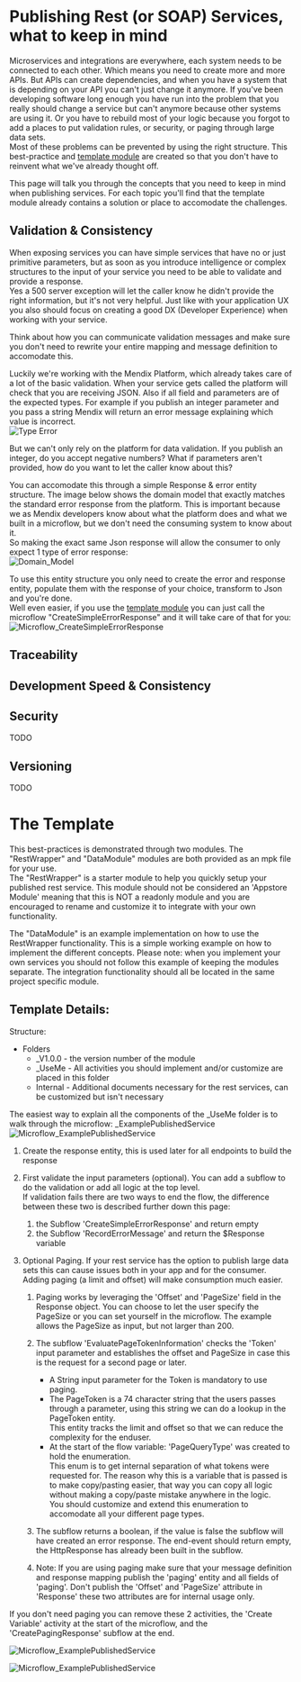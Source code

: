 # Publishing Rest (or SOAP) Services, what to keep in mind
Microservices and integrations are everywhere, each system needs to be connected to each other. Which means you need to create more and more APIs. But APIs can create dependencies, and when you have a system that is depending on your API you can't just change it anymore. If you've been developing software long enough you have run into the problem that you really should change a service but can't anymore because other systems are using it. Or you have to rebuild most of your logic because you forgot to add a places to put validation rules, or security, or paging through large data sets.  
Most of these problems can be prevented by using the right structure. This best-practice and [template module](https://github.com/jaspervanderhoek/MendixModelTools/raw/master/BP_PublishComplexRestServices/dist/RestWrapperExample_v0.1.0.mpk) are created so that you don't have to reinvent what we've already thought off.  

This page will talk you through the concepts that you need to keep in mind when publishing services. For each topic you'll find that the template module already contains a solution or place to accomodate the challenges.  


## Validation & Consistency  
When exposing services you can have simple services that have no or just primitive parameters, but as soon as you introduce intelligence or complex structures to the input of your service you need to be able to validate and provide a response.  
Yes a 500 server exception will let the caller know he didn't provide the right information, but it's not very helpful. Just like with your application UX you also should focus on creating a good DX (Developer Experience) when working with your service.  

Think about how you can communicate validation messages and make sure you don't need to rewrite your entire mapping and message definition to accomodate this.  

Luckily we're working with the Mendix Platform, which already takes care of a lot of the basic validation. When your service gets called the platform will check that you are receiving JSON. Also if all field and parameters are of the expected types. For example if you publish an integer parameter and you pass a string Mendix will return an error message explaining which value is incorrect.  
![Type Error](https://github.com/jaspervanderhoek/MendixModelTools/raw/master/BP_PublishComplexRestServices/dist/Documentation/SwaggerError_TypeCheck.png)

But we can't only rely on the platform for data validation. If you publish an integer, do you accept negative numbers? What if parameters aren't provided, how do you want to let the caller know about this?  

You can accomodate this through a simple Response & error entity structure. The image below shows the domain model that exactly matches the standard error response from the platform. This is important because we as Mendix developers know about what the platform does and what we built in a microflow, but we don't need the consuming system to know about it.   
So making the exact same Json response will allow the consumer to only expect 1 type of error response:  
![Domain_Model](https://github.com/jaspervanderhoek/MendixModelTools/raw/master/BP_PublishComplexRestServices/dist/Documentation/DomainModel_ResponseValidation.png)

To use this entity structure you only need to create the error and response entity, populate them with the response of your choice, transform to Json and you're done.  
Well even easier, if you use the [template module](https://github.com/jaspervanderhoek/MendixModelTools/raw/master/BP_PublishComplexRestServices/dist/RestWrapperExample_v0.1.0.mpk) you can just call the microflow "CreateSimpleErrorResponse" and it will take care of that for you:  
![Microflow_CreateSimpleErrorResponse](https://github.com/jaspervanderhoek/MendixModelTools/raw/master/BP_PublishComplexRestServices/dist/Documentation/Microflow_CreateSimpleErrorResponse.png)


## Traceability  


## Development Speed & Consistency  



## Security  
TODO  

## Versioning  
TODO  


# The Template  
This best-practices is demonstrated through two modules. The "RestWrapper" and "DataModule" modules are both provided as an mpk file for your use.  
The "RestWrapper" is a starter module to help you quickly setup your published rest service. This module should not be considered an 'Appstore Module' meaning that this is NOT a readonly module and you are encouraged to rename and customize it to integrate with your own functionality.  

The "DataModule" is an example implementation on how to use the RestWrapper functionality. This is a simple working example on how to implement the different concepts. Please note: when you implement your own services you should not follow this example of keeping the modules separate. The integration functionality should all be located in the same project specific module.  

## Template Details:  
Structure:  
 * Folders  
   * _V1.0.0  -      the version number of the module  
   * _UseMe   -    All activities you should implement and/or customize are placed in this folder  
   * Internal  -    Additional documents necessary for the rest services, can be customized but isn't necessary  

The easiest way to explain all the components of the _UseMe folder is to walk through the microflow: _ExamplePublishedService  
![Microflow_ExamplePublishedService](https://github.com/jaspervanderhoek/MendixModelTools/raw/master/BP_PublishComplexRestServices/dist/Documentation/Microflow_Example01.png)

1. Create the response entity, this is used later for all endpoints to build the response  

1. First validate the input parameters (optional). You can add a subflow to do the validation or add all logic at the top level.  
   If validation fails there are two ways to end the flow, the difference between these two is described further down this page:  
     1. the Subflow 'CreateSimpleErrorResponse' and return empty  
     1. the Subflow 'RecordErrorMessage' and return the $Response variable  
     
1. Optional Paging. If your rest service has the option to publish large data sets this can cause issues both in your app and for the consumer. Adding paging (a limit and offset) will make consumption much easier.  
     1. Paging works by leveraging the 'Offset' and 'PageSize' field in the Response object. You can choose to let the user specify the PageSize or you can set yourself in the microflow. The example allows the PageSize as input, but not larger than 200.  
     1. The subflow 'EvaluatePageTokenInformation' checks the 'Token' input parameter and establishes the offset and PageSize in case this is the request for a second page or later.   
        * A String input parameter for the Token is mandatory to use paging.   
        * The PageToken is a 74 character string that the users passes through a parameter, using this string we can do a lookup in the PageToken entity.  
          This entity tracks the limit and offset so that we can reduce the complexity for the enduser.  
        * At the start of the flow variable: 'PageQueryType' was created to hold the enumeration.  
          This enum is to get internal separation of what tokens were requested for. The reason why this is a variable that is passed is to make copy/pasting easier, that way you can copy all logic without making a copy/paste mistake anywhere in the logic.   
          You should customize and extend this enumeration to accomodate all your different page types.  
     1. The subflow returns a boolean, if the value is false the subflow will have created an error response. The end-event should return empty, the HttpResponse has already been built in the subflow.

     1. Note: If you are using paging make sure that your message definition and response mapping publish the 'paging' entity and all fields of 'paging'. Don't publish the 'Offset' and 'PageSize' attribute in 'Response' these two attributes are for internal usage only. 


If you don't need paging you can remove these 2 activities, the 'Create Variable' activity at the start of the microflow, and the 'CreatePagingResponse' subflow at the end.


![Microflow_ExamplePublishedService](https://github.com/jaspervanderhoek/MendixModelTools/raw/master/BP_PublishComplexRestServices/dist/Documentation/Microflow_Example02.png)

![Microflow_ExamplePublishedService](https://github.com/jaspervanderhoek/MendixModelTools/raw/master/BP_PublishComplexRestServices/dist/Documentation/Microflow_Example03.png)
